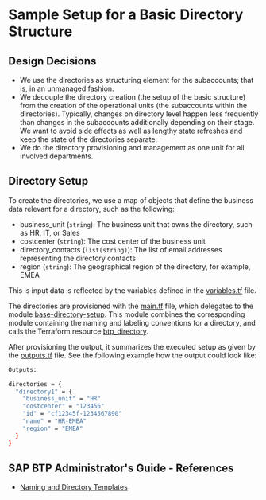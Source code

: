 # Sample Setup for a Basic Directory Structure

## Design Decisions

- We use the directories as structuring element for the subaccounts; that is, in an unmanaged fashion.
- We decouple the directory creation (the setup of the basic structure) from the creation of the operational units (the subaccounts within the directories). Typically, changes on directory level happen less frequently than changes in the subaccounts additionally depending on their stage. We want to avoid side effects as well as lengthy state refreshes and keep the state of the directories separate.
- We do the directory provisioning and management as one unit for all involved departments.

## Directory Setup

To create the directories, we use a map of objects that define the business data relevant for a directory, such as the following:

- business_unit (`string`): The business unit that owns the directory, such as HR, IT, or Sales
- costcenter (`string`): The cost center of the business unit
- directory_contacts (`list(string)`): The list of email addresses representing the directory contacts
- region (`string`): The geographical region of the directory, for example, EMEA

This is input data is reflected by the variables defined in the [variables.tf](./variables.tf) file.

The directories are provisioned with the [main.tf](./main.tf) file, which delegates to the module [base-directory-setup](../../modules/base-directory-setup/README.md). This module combines the corresponding module containing the naming and labeling conventions for a directory, and calls the Terraform resource [btp_directory](https://registry.terraform.io/providers/SAP/btp/latest/docs/resources/directory).

After provisioning the output, it summarizes the executed setup as given by the [outputs.tf](./outputs.tf) file. See the following example how the output could look like:

```bash
Outputs:

directories = {
  "directory1" = {
    "business_unit" = "HR"
    "costcenter" = "123456"
    "id" = "cf12345f-1234567890"
    "name" = "HR-EMEA"
    "region" = "EMEA"
  }
}
```

## SAP BTP Administrator's Guide - References

- [Naming and Directory Templates](https://help.sap.com/docs/btp/btp-admin-guide/naming-directory-templates)
